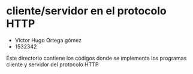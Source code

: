 # cliente/servidor en el protocolo HTTP

* Víctor Hugo Ortega gómez  
* 1532342  

Este directorio contiene los códigos donde se implementa los programas cliente y servidor del protocolo HTTP

